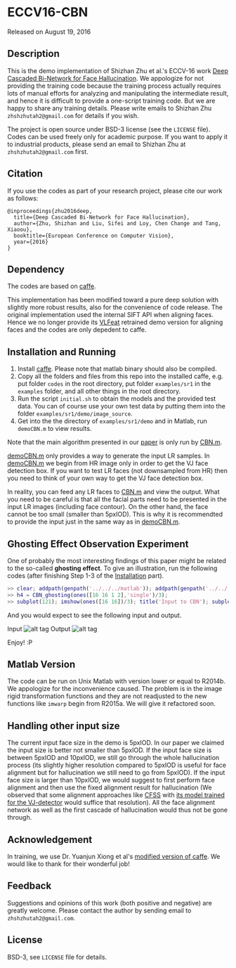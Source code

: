 # ECCV16-CBN

Released on August 19, 2016

## Description

This is the demo implementation of Shizhan Zhu et al.'s ECCV-16 work [Deep Cascaded Bi-Network for Face Hallucination](http://arxiv.org/pdf/1607.05046.pdf). We appologize for not providing the training code because the training process actually requires lots of manual efforts for analyzing and manipulating the intermediate result, and hence it is difficult to provide a one-script training code. But we are happy to share any training details. Please write emails to Shizhan Zhu `zhshzhutah2@gmail.com` for details if you wish.

The project is open source under BSD-3 license (see the `LICENSE` file). Codes can be used freely only for academic purpose. If you want to apply it to industrial products, please send an email to Shizhan Zhu at `zhshzhutah2@gmail.com` first.

## Citation
If you use the codes as part of your research project, please cite our work as follows:
```
@inproceedings{zhu2016deep,
  title={Deep Cascaded Bi-Network for Face Hallucination},
  author={Zhu, Shizhan and Liu, Sifei and Loy, Chen Change and Tang, Xiaoou},
  booktitle={European Conference on Computer Vision},
  year={2016}
}
```

## Dependency
The codes are based on [caffe](https://github.com/BVLC/caffe).

This implementation has been modified toward a pure deep solution with slightly more robust results, also for the convenience of code release. The original implementation used the internal SIFT API when aligning faces. Hence we no longer provide its [VLFeat](https://github.com/vlfeat/vlfeat) retrained demo version for aligning faces and the codes are only depedent to caffe.

## Installation and Running

1. Install [caffe](https://github.com/BVLC/caffe). Please note that matlab binary should also be compiled. 
2. Copy all the folders and files from this repo into the installed caffe, e.g. put folder `codes` in the root directory, put folder `examples/sr1` in the `examples` folder, and all other things in the root directory.
3. Run the script `initial.sh` to obtain the models and the provided test data. You can of course use your own test data by putting them into the folder `examples/sr1/demo/image_source`.
4. Get into the the directory of `examples/sr1/demo` and in Matlab, run `demoCBN.m` to view results.

Note that the main algorithm presented in our [paper](http://arxiv.org/pdf/1607.05046.pdf) is only run by [CBN.m](https://github.com/zhusz/ECCV16-CBN/blob/master/examples/sr1/demo/CBN.m).

[demoCBN.m](https://github.com/zhusz/ECCV16-CBN/blob/master/examples/sr1/demo/demoCBN.m) only provides a way to generate the input LR samples. In [demoCBN.m](https://github.com/zhusz/ECCV16-CBN/blob/master/examples/sr1/demo/demoCBN.m) we begin from HR image only in order to get the VJ face detection box. If you want to test LR faces (not downsampled from HR) then you need to think of your own way to get the VJ face detection box.

In reality, you can feed any LR faces to [CBN.m](https://github.com/zhusz/ECCV16-CBN/blob/master/examples/sr1/demo/CBN.m) and view the output. What you need to be careful is that all the facial parts need to be presented in the input LR images (including face contour). On the other hand, the face cannot be too small (smaller than 5pxIOD). This is why it is recommendted to provide the input just in the same way as in [demoCBN.m](https://github.com/zhusz/ECCV16-CBN/blob/master/examples/sr1/demo/demoCBN.m). 

## Ghosting Effect Observation Experiment

One of probably the most interesting findings of this paper might be related to the so-called **ghosting effect**. To give an illustration, run the following codes (after finishing Step 1-3 of the [Installation](https://github.com/zhusz/ECCV16-CBN#installation-and-running) part).

```matlab
>> clear; addpath(genpath('../../../matlab')); addpath(genpath('../../../codes'));
>> h4 = CBN_ghosting(ones([16 16 1 2],'single')/3);
>> subplot(121); imshow(ones([16 16])/3); title('Input to CBN'); subplot(122); imshow(h4(:,:,:,1)); title('Output (Ghosting Effect)');
```

And you would expect to see the following input and output.

Input 
![alt tag](https://www.dropbox.com/s/qokal63jib2qxkj/A.png)
Output 
![alt tag](https://www.dropbox.com/s/t3kyyn01gy7lq2p/B.png)

Enjoy! :P

## Matlab Version
The code can be run on Unix Matlab with version lower or equal to R2014b. We appologize for the inconvenience caused. The problem is in the image rigid transformation functions and they are not readjusted to the new functions like `imwarp` begin from R2015a. We will give it refactored soon.

## Handling other input size
The current input face size in the demo is 5pxIOD. In our paper we claimed the input size is better not smaller than 5pxIOD. If the input face size is between 5pxIOD and 10pxIOD, we still go through the whole hallucination process (its slightly higher resolution compared to 5pxIOD is useful for face alignment but for hallucination we still need to go from 5pxIOD). If the input face size is larger than 10pxIOD, we would suggest to first perform face alignment and then use the fixed alignment result for hallucination (We observed that some alignment approaches like [CFSS](https://github.com/zhusz/CVPR15-CFSS) with [its model trained for the  VJ-detector](https://www.dropbox.com/s/jvoylj8tpgo6yj4/CFSS_Model_VJ.tar.gz) would suffice that resolution). All the face alignment network as well as the first cascade of hallucination would thus not be gone through.

## Acknowledgement

In training, we use Dr. Yuanjun Xiong et al's [modified version of caffe](https://github.com/yjxiong/caffe). We would like to thank for their wonderful job!

## Feedback
Suggestions and opinions of this work (both positive and negative) are greatly welcome. Please contact the author by sending email to `zhshzhutah2@gmail.com`.

## License
BSD-3, see `LICENSE` file for details.


